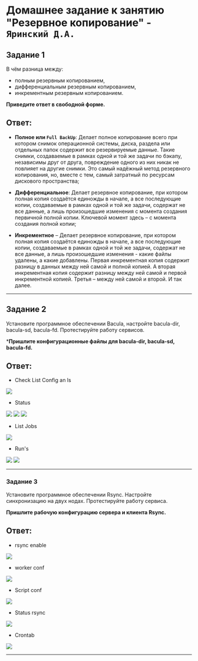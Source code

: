 # Домашнее задание к занятию "Резервное копирование" - `Яринский Д.А.`

## Задание 1

В чём разница между:

- полным резервным копированием,
- дифференциальным резервным копированием,
- инкрементным резервным копированием.

**Приведите ответ в свободной форме.**

## Ответ:

 - **Полное или `Full BackUp`**:  Делает полное копирование всего при котором снимок операционной 
  системы, диска, раздела или отдельных папок содержит все резервируемые данные. Такие снимки, 
  создаваемые в рамках одной и той же задачи по бэкапу, независимы друг от друга, повреждение одного 
  из них никак не повлияет на другие снимки. Это самый надёжный метод резервного копирования, но, 
  вместе с тем, самый затратный по ресурсам дискового пространства;

 - **Дифференциальное**: Делает резервное копирование, при котором полная копия создаётся единожды в начале,
  а все последующие копии, создаваемые в рамках одной и той же задачи, содержат не все данные, а лишь
  произошедшие изменения с момента создания первичной полной копии. Ключевой момент здесь – с момента создания
  полной копии;

- **Инкрементное** – Делает резервное копирование, при котором полная копия создаётся единожды в начале, 
а все последующие копии, создаваемые в рамках одной и той же задачи, содержат не все данные, а лишь произошедшие
изменения - какие файлы удалены, а какие добавлены. Первая инкрементная копия содержит разницу в данных между
ней самой и полной копией. А вторая инкрементная копия содержит разницу между ней самой и первой инкрементной копией. Третья – между ней самой и второй. И так далее.

---

## Задание 2

Установите программное обеспечении Bacula, настройте bacula-dir, bacula-sd, bacula-fd. Протестируйте работу сервисов.

***Пришлите конфигурационные файлы для bacula-dir, bacula-sd, bacula-fd.**

## Ответ:

- Check List Config an ls

![](img/cheklist.png)

- Status

![](img/status1.png)
![](img/status2.png)
![](img/status3.png)

- List Jobs

![](img/list_jobs.png)

- Run's

![](img/run.png)
![](img/run2.png)

---

### Задание 3

Установите программное обеспечении Rsync. Настройте синхронизацию на двух нодах. Протестируйте работу сервиса.

**Пришлите рабочую конфигурацию сервера и клиента Rsync.**

## Ответ:

- rsync enable

![](img/True.png)

- worker conf

![](img/worker_conf.png)

- Script conf

![](img/sh_rsync.png)

- Status rsync

![](img/status_rsync.png)

- Crontab

![](img/crontab.png)

---

